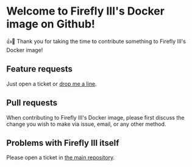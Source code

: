 # Welcome to Firefly III's Docker image on Github!

:+1::tada: Thank you for taking the time to contribute something to Firefly III's Docker image!

## Feature requests

Just open a ticket or [drop me a line](mailto:thegrumpydictator@gmail.com).

## Pull requests

When contributing to Firefly III's Docker image, please first discuss the change you wish to make via issue, email, or any other method.

## Problems with Firefly III itself

Please open a ticket in [the main repository](https://github.com/firefly-iii/firefly-iii).